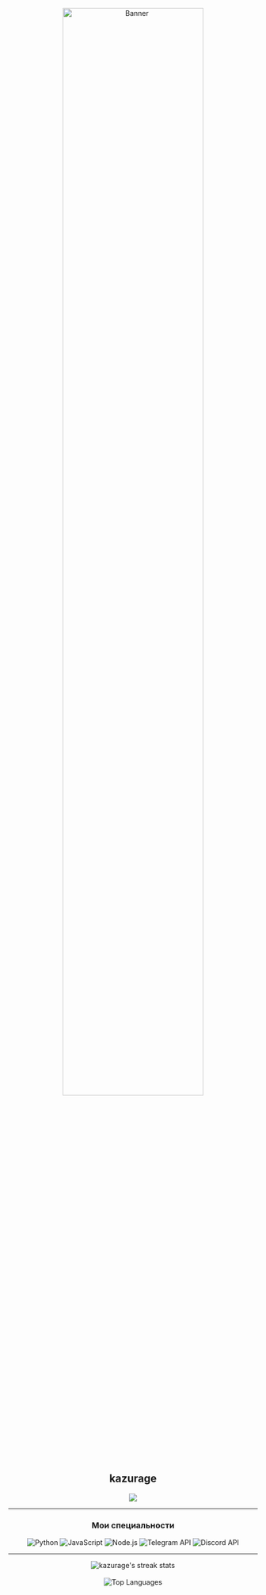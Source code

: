 <p align="center">
  <img src="https://i.pinimg.com/736x/0b/e7/84/0be784d11e16517e0768bf1ea6e9359e.jpg" width="75%" alt="Banner">
</p>

<h2 align="center">
  kazurage
</h2>

<p align="center">
  <a href="https://t.me/kazurage">
    <img src="https://img.shields.io/badge/Telegram-kazurage-blue?style=for-the-badge&logo=telegram&logoColor=white&color=0088cc">
  </a>
</p>

<hr>

<h3 align="center">Мои специальности</h3>

<p align="center">
  <img src="https://img.shields.io/badge/Python-%233776AB.svg?style=for-the-badge&logo=python&logoColor=white" alt="Python">
  <img src="https://img.shields.io/badge/JavaScript-%23F7DF1E.svg?style=for-the-badge&logo=javascript&logoColor=black" alt="JavaScript">
  <img src="https://img.shields.io/badge/Node.js-%23339933.svg?style=for-the-badge&logo=node.js&logoColor=white" alt="Node.js">
  <img src="https://img.shields.io/badge/Telegram_API-%2326A5E4.svg?style=for-the-badge&logo=telegram&logoColor=white" alt="Telegram API">
  <img src="https://img.shields.io/badge/Discord_API-%235865F2.svg?style=for-the-badge&logo=discord&logoColor=white" alt="Discord API">
</p>

<hr>

<div align="center">
  <img src="https://github-readme-streak-stats.herokuapp.com/?user=kazurage&theme=tokyonight&hide_border=true" alt="kazurage's streak stats">
  <br><br>
  <img src="https://github-readme-stats.vercel.app/api/top-langs/?username=kazurage&layout=compact&theme=tokyonight&hide_border=true" alt="Top Languages">
</div>
